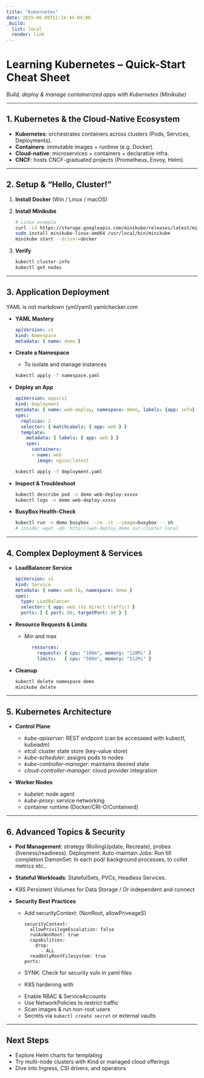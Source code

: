 ```yaml
---
title: "Kubernetes"
date: 2025-06-09T12:14:44-04:00
_build:
  list: local
  render: link
---
```


# Learning Kubernetes – Quick-Start Cheat Sheet

_Build, deploy & manage containerized apps with Kubernetes (Minikube)_

---

## 1. Kubernetes & the Cloud-Native Ecosystem
- **Kubernetes**: orchestrates containers across clusters (Pods, Services, Deployments).  
- **Containers**: immutable images + runtime (e.g. Docker).  
- **Cloud-native**: microservices + containers + declarative infra.  
- **CNCF**: hosts CNCF-graduated projects (Prometheus, Envoy, Helm).

---

## 2. Setup & “Hello, Cluster!”
1. **Install Docker** (Win / Linux / macOS)  
2. **Install Minikube**  
   ```bash
   # Linux example
   curl -LO https://storage.googleapis.com/minikube/releases/latest/minikube-linux-amd64
   sudo install minikube-linux-amd64 /usr/local/bin/minikube
   minikube start --driver=docker
   ```

3. **Verify**

   ```bash
   kubectl cluster-info
   kubectl get nodes
   ```

---

## 3. Application Deployment

YAML is not markdown (yml/yaml)
yamlchecker.com

* **YAML Mastery**

  ```yaml
  apiVersion: v1
  kind: Namespace
  metadata: { name: demo }
  ```
* **Create a Namespace**
    - To isolate and manage instances

  ```bash
  kubectl apply -f namespace.yaml
  ```
* **Deploy an App**

  ```yaml
  apiVersion: apps/v1
  kind: Deployment
  metadata: { name: web-deploy, namespace: demo, labels: {app: info} }
  spec:
    replicas: 2
    selector: { matchLabels: { app: web } }
    template:
      metadata: { labels: { app: web } }
      spec:
        containers:
        - name: web
          image: nginx:latest
  ```

  ```bash
  kubectl apply -f deployment.yaml
  ```
* **Inspect & Troubleshoot**

  ```bash
  kubectl describe pod -n demo web-deploy-xxxxx
  kubectl logs -n demo web-deploy-xxxxx
  ```
* **BusyBox Health-Check**

  ```bash
  kubectl run -n demo busybox --rm -it --image=busybox -- sh
  # inside: wget -qO- http://web-deploy.demo.svc.cluster.local
  ```

---

## 4. Complex Deployment & Services

* **LoadBalancer Service**

  ```yaml
  apiVersion: v1
  kind: Service
  metadata: { name: web-lb, namespace: demo }
  spec:
    type: LoadBalancer
    selector: { app: web (to direct traffic) }
    ports: [ { port: 80, targetPort: 80 } ]
  ```
* **Resource Requests & Limits**
    - Min and max
  ```yaml
        resources:
          requests: { cpu: "100m", memory: "128Mi" }
          limits:   { cpu: "500m", memory: "512Mi" }
  ```
* **Cleanup**

  ```bash
  kubectl delete namespace demo
  minikube delete
  ```

---

## 5. Kubernetes Architecture

* **Control Plane**

  * *kube-apiserver*: REST endpoint (can be accesseed with kubectl, kubeadm)
  * *etcd*: cluster state store (key-value store)
  * *kube-scheduler*: assigns pods to nodes
  * *kube-controller-manager*: maintains desired state
  * *cloud-controller-manager*: cloud provider integration

* **Worker Nodes**

  * *kubelet*: node agent
  * *kube-proxy*: service networking
  * container runtime (Docker/CRI-O/Containerd)

---

## 6. Advanced Topics & Security

* **Pod Management**: strategy (RollingUpdate, Recreate), probes (liveness/readiness).
    Deployment: Auto-maintain
    Jobs: Run till completion
    DamonSet: In each pod/ background processes, to collet metrics etc..

* **Stateful Workloads**: StatefulSets, PVCs, Headless Services.
 - K8S Persistent Volumes for Data Storage  / Or independent and connect

* **Security Best Practices**
    - Add securityContext: (NonRoot, allowPriveageS)
        ```
        securityContext:
          allowPrivilegeEscalation: false
          runAsNonRoot: true
          capabilities:
            drop:
              - ALL
          readOnlyRootFilesystem: true
        ports:
        ```
    - SYNK: Check for security vuln in yaml files

    - K8S hardening with 

  * Enable RBAC & ServiceAccounts
  * Use NetworkPolicies to restrict traffic
  * Scan images & run non-root users
  * Secrets via `kubectl create secret` or external vaults

---

## Next Steps

* Explore Helm charts for templating
* Try multi-node clusters with Kind or managed cloud offerings
* Dive into Ingress, CSI drivers, and operators

